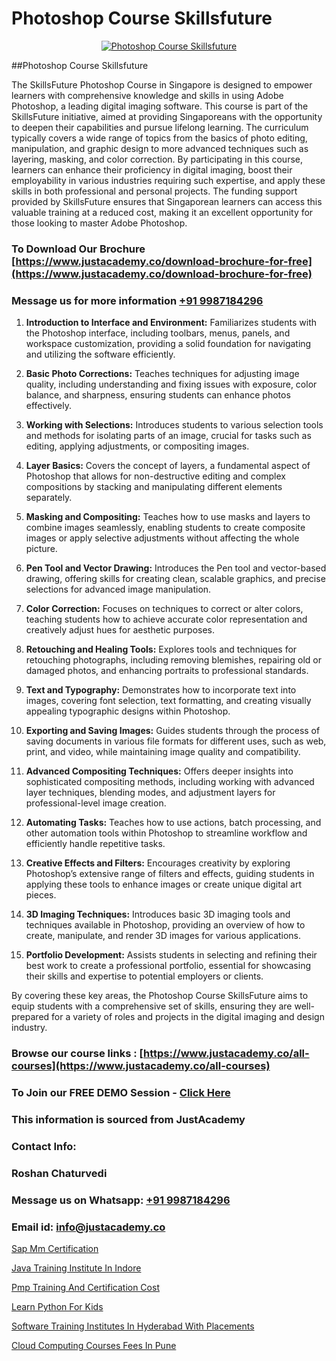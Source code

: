 # Photoshop Course Skillsfuture

<p align="center">
  <a href="https://justacademy.co/course-detail/photoshop-training">
    <img src="https://justacademy.co/storage2/course_image/1676637576_course_image.webp" alt="Photoshop Course Skillsfuture">
  </a>
</p>
##Photoshop Course Skillsfuture

The SkillsFuture Photoshop Course in Singapore is designed to empower learners with comprehensive knowledge and skills in using Adobe Photoshop, a leading digital imaging software. This course is part of the SkillsFuture initiative, aimed at providing Singaporeans with the opportunity to deepen their capabilities and pursue lifelong learning. The curriculum typically covers a wide range of topics from the basics of photo editing, manipulation, and graphic design to more advanced techniques such as layering, masking, and color correction. By participating in this course, learners can enhance their proficiency in digital imaging, boost their employability in various industries requiring such expertise, and apply these skills in both professional and personal projects. The funding support provided by SkillsFuture ensures that Singaporean learners can access this valuable training at a reduced cost, making it an excellent opportunity for those looking to master Adobe Photoshop.
### To Download Our Brochure [https://www.justacademy.co/download-brochure-for-free](https://www.justacademy.co/download-brochure-for-free)
### Message us for more information [+91 9987184296](https://api.whatsapp.com/send?phone=919987184296)
1) **Introduction to Interface and Environment:** Familiarizes students with the Photoshop interface, including toolbars, menus, panels, and workspace customization, providing a solid foundation for navigating and utilizing the software efficiently.

2) **Basic Photo Corrections:** Teaches techniques for adjusting image quality, including understanding and fixing issues with exposure, color balance, and sharpness, ensuring students can enhance photos effectively.

3) **Working with Selections:** Introduces students to various selection tools and methods for isolating parts of an image, crucial for tasks such as editing, applying adjustments, or compositing images.

4) **Layer Basics:** Covers the concept of layers, a fundamental aspect of Photoshop that allows for non-destructive editing and complex compositions by stacking and manipulating different elements separately.

5) **Masking and Compositing:** Teaches how to use masks and layers to combine images seamlessly, enabling students to create composite images or apply selective adjustments without affecting the whole picture.

6) **Pen Tool and Vector Drawing:** Introduces the Pen tool and vector-based drawing, offering skills for creating clean, scalable graphics, and precise selections for advanced image manipulation.

7) **Color Correction:** Focuses on techniques to correct or alter colors, teaching students how to achieve accurate color representation and creatively adjust hues for aesthetic purposes.

8) **Retouching and Healing Tools:** Explores tools and techniques for retouching photographs, including removing blemishes, repairing old or damaged photos, and enhancing portraits to professional standards.

9) **Text and Typography:** Demonstrates how to incorporate text into images, covering font selection, text formatting, and creating visually appealing typographic designs within Photoshop.

10) **Exporting and Saving Images:** Guides students through the process of saving documents in various file formats for different uses, such as web, print, and video, while maintaining image quality and compatibility.

11) **Advanced Compositing Techniques:** Offers deeper insights into sophisticated compositing methods, including working with advanced layer techniques, blending modes, and adjustment layers for professional-level image creation.

12) **Automating Tasks:** Teaches how to use actions, batch processing, and other automation tools within Photoshop to streamline workflow and efficiently handle repetitive tasks.

13) **Creative Effects and Filters:** Encourages creativity by exploring Photoshop’s extensive range of filters and effects, guiding students in applying these tools to enhance images or create unique digital art pieces.

14) **3D Imaging Techniques:** Introduces basic 3D imaging tools and techniques available in Photoshop, providing an overview of how to create, manipulate, and render 3D images for various applications.

15) **Portfolio Development:** Assists students in selecting and refining their best work to create a professional portfolio, essential for showcasing their skills and expertise to potential employers or clients.

By covering these key areas, the Photoshop Course SkillsFuture aims to equip students with a comprehensive set of skills, ensuring they are well-prepared for a variety of roles and projects in the digital imaging and design industry.

### Browse our course links : [https://www.justacademy.co/all-courses](https://www.justacademy.co/all-courses) 
### To Join our FREE DEMO Session - [Click Here](https://www.justacademy.co/register-for-course-demo)


### This information is sourced from JustAcademy
### Contact Info:
### Roshan Chaturvedi
### Message us on Whatsapp: [+91 9987184296](https://api.whatsapp.com/send?phone=919987184296)
### Email id: [info@justacademy.co](mailto:info@justacademy.co)
                
[Sap Mm Certification](https://www.linkedin.com/pulse/sap-mm-certification-software-training-mountain-view-oqxwe?trackingId=SfT9tPi%2FiuhP46ONfpq1OQ%3D%3D&lipi=urn%3Ali%3Apage%3Ad_flagship3_company_admin%3BmPS%2BIVBvQs6ee2jjU4LMiw%3D%3D)

[Java Training Institute In Indore](https://www.linkedin.com/pulse/java-training-institute-indore-justacademy-chennai-h6wde?trackingId=AqvhA2bxNkL6Z%2FDCtjRlNQ%3D%3D&lipi=urn%3Ali%3Apage%3Ad_flagship3_company_admin%3BKj9O4drgTv6a%2Fs28VD3x9A%3D%3D)

[Pmp Training And Certification Cost](https://medium.com/@roneet705/pmp-training-and-certification-cost-c7ffda435405)

[Learn Python For Kids](https://medium.com/@negishivu99/learn-python-for-kids-f885346adca4)

[Software Training Institutes In Hyderabad With Placements](https://justacademyin.github.io/justacademy/software-training-institutes-in-hyderabad-with-placements)

[Cloud Computing Courses Fees In Pune](https://justacademyin.github.io/justacademy/cloud-computing-courses-fees-in-pune)

